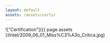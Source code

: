 ```yaml
---
layout: default
assets: /assets/certs/
---
```

!["Certification"]({{ page.assets }}Intel/2009_06_01_Miss%C3%A3o_Critica.jpg)
